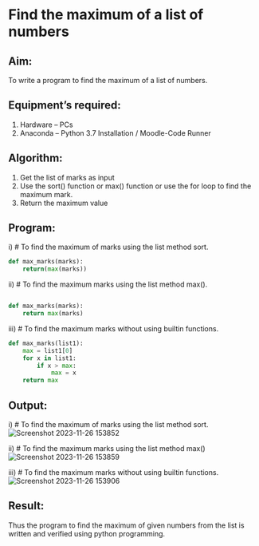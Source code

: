 # Find the maximum of a list of numbers
## Aim:
To write a program to find the maximum of a list of numbers.
## Equipment’s required:
1.	Hardware – PCs
2.	Anaconda – Python 3.7 Installation / Moodle-Code Runner
## Algorithm:
1.	Get the list of marks as input
2.	Use the sort() function or max() function or use the for loop to find the maximum mark.
3.	Return the maximum value
## Program:

i)	# To find the maximum of marks using the list method sort.
```Python
def max_marks(marks):
    return(max(marks))


```

ii)	# To find the maximum marks using the list method max().
```Python

def max_marks(marks):
    return max(marks)


```

iii) # To find the maximum marks without using builtin functions.
```Python
def max_marks(list1):
    max = list1[0]
    for x in list1:
        if x > max:
            max = x
    return max        


```


## Output:
i) # To find the maximum of marks using the list method sort.
![Screenshot 2023-11-26 153852](https://github.com/subikshan2006/FindMaximum/assets/139841805/e21bc6bc-2352-4aa5-9e7c-d6a691979377)

ii) # To find the maximum marks using the list method max()
![Screenshot 2023-11-26 153859](https://github.com/subikshan2006/FindMaximum/assets/139841805/71ce3476-3496-4a16-a25c-cb47afc89201)

iii) # To find the maximum marks without using builtin functions.
![Screenshot 2023-11-26 153906](https://github.com/subikshan2006/FindMaximum/assets/139841805/b8219d65-d1e6-41cb-8af6-fe26c7f6f107)

## Result:
Thus the program to find the maximum of given numbers from the list is written and verified using python programming.
